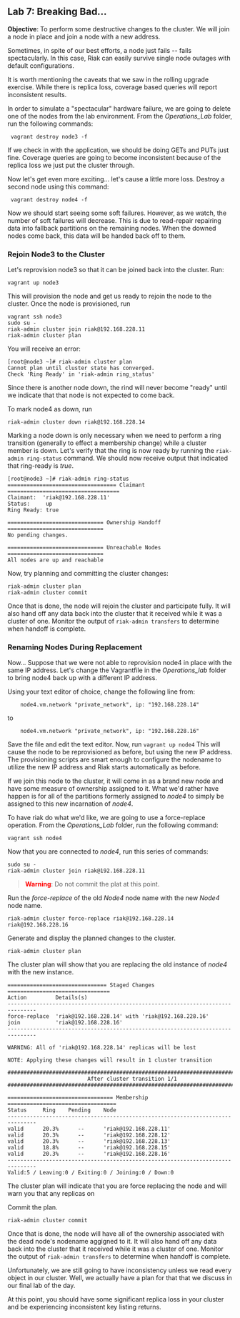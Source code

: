 Lab 7: Breaking Bad...
-----

**Objective**: To perform some destructive changes to the cluster.  We will join a node in place and join a node with a new address.

Sometimes, in spite of our best efforts, a node just fails -- fails spectacularly.  In this case, Riak can easily survive single node outages with default configurations.  

It is worth mentioning the caveats that we saw in the rolling upgrade exercise.  While there is replica loss, coverage based queries will report inconsistent results.

In order to simulate a "spectacular" hardware failure, we are going to delete one of the nodes from the lab environment.  From the *Operations_Lab* folder, run the following commands:

     vagrant destroy node3 -f
     
If we check in with the application, we should be doing GETs and PUTs just fine.  Coverage queries are going to become inconsistent because of the replica loss we just put the cluster through.

Now let's get even more exciting... let's cause a little more loss.  Destroy a second node using this command:

     vagrant destroy node4 -f
     
Now we should start seeing some soft failures.  However, as we watch, the number of soft failures will decrease.  This is due to read-repair repairing data into fallback partitions on the remaining nodes.  When the downed nodes come back, this data will be handed back off to them.

### Rejoin Node3 to the Cluster
Let's reprovision node3 so that it can be joined back into the cluster.  Run:

    vagrant up node3
    
This will provision the node and get us ready to rejoin the node to the cluster.  Once the node is provisioned, run 
    
    vagrant ssh node3
    sudo su -
    riak-admin cluster join riak@192.168.228.11
    riak-admin cluster plan
    
You will receive an error:

```
[root@node3 ~]# riak-admin cluster plan
Cannot plan until cluster state has converged.
Check 'Ring Ready' in 'riak-admin ring_status'
```

Since there is another node down, the rind will never become "ready" until we indicate that that node is not expected to come back.

To mark node4 as down, run 

    riak-admin cluster down riak@192.168.228.14
    
Marking a node down is only necessary when we need to perform a ring transition (generally to effect a membership change) while a cluster member is down.  Let's verify that the ring is now ready by running the `riak-admin ring-status` command.  We should now receive output that indicated that ring-ready is *true*.

```
[root@node3 ~]# riak-admin ring-status
================================== Claimant ===================================
Claimant:  'riak@192.168.228.11'
Status:     up
Ring Ready: true

============================== Ownership Handoff ==============================
No pending changes.

============================== Unreachable Nodes ==============================
All nodes are up and reachable
```

Now, try planning and committing the cluster changes:  

    riak-admin cluster plan
    riak-admin cluster commit
    

Once that is done, the node will rejoin the cluster and participate fully.  It will also hand off any data back into the cluster that it received while it was a cluster of one.  Monitor the output of `riak-admin transfers` to determine when handoff is complete.

### Renaming Nodes During Replacement
Now... Suppose that we were not able to reprovision node4 in place with the same IP address.  Let's change the Vagrantfile in the *Operations_lab* folder to bring node4 back up with a different IP address.

Using your text editor of choice, change the following line from:

```
    node4.vm.network "private_network", ip: "192.168.228.14"
```
to

```
    node4.vm.network "private_network", ip: "192.168.228.16"
```

Save the file and edit the text editor.  Now, run `vagrant up node4`  This will cause the node to be reprovisioned as before, but using the new IP address.  The provisioning scripts are smart enough to configure the nodename to utilize the new IP address and Riak starts automatically as before.  

If we join this node to the cluster, it will come in as a brand new node and have some measure of ownership assigned to it.  What we'd rather have happen is for all of the partitions formerly assigned to *node4* to simply be assigned to this new incarnation of *node4*.

To have riak do what we'd like, we are going to use a force-replace operation.  From the *Operations_Lab* folder, run the following command:

    vagrant ssh node4
    
Now that you are connected to *node4*, run this series of commands:

    sudo su -
    riak-admin cluster join riak@192.168.228.11
    
>**<span style="color:red">Warning</span>**:  Do not commit the plat at this point.

Run the *force-replace* of the old *Node4* node name with the new *Node4* node name.

    riak-admin cluster force-replace riak@192.168.228.14 riak@192.168.228.16
    
Generate and display the planned changes to the cluster.

    riak-admin cluster plan
    
The cluster plan will show that you are replacing the old instance of *node4* with the new instance.

```
=============================== Staged Changes ================================
Action         Details(s)
-------------------------------------------------------------------------------
force-replace  'riak@192.168.228.14' with 'riak@192.168.228.16'
join           'riak@192.168.228.16'
-------------------------------------------------------------------------------

WARNING: All of 'riak@192.168.228.14' replicas will be lost

NOTE: Applying these changes will result in 1 cluster transition

###############################################################################
                         After cluster transition 1/1
###############################################################################

================================= Membership ==================================
Status     Ring    Pending    Node
-------------------------------------------------------------------------------
valid      20.3%      --      'riak@192.168.228.11'
valid      20.3%      --      'riak@192.168.228.12'
valid      20.3%      --      'riak@192.168.228.13'
valid      18.8%      --      'riak@192.168.228.15'
valid      20.3%      --      'riak@192.168.228.16'
-------------------------------------------------------------------------------
Valid:5 / Leaving:0 / Exiting:0 / Joining:0 / Down:0
```


The cluster plan will indicate that you are force replacing the node and will warn you that any replicas on 

Commit the plan.

    riak-admin cluster commit

Once that is done, the node will have all of the ownership associated with the dead node's nodename aggigned to it.  It will also hand off any data back into the cluster that it received while it was a cluster of one.  Monitor the output of `riak-admin transfers` to determine when handoff is complete.


Unfortunately, we are still going to have inconsistency unless we read every object in our cluster.  Well, we actually have a plan for that that we discuss in our final lab of the day.

At this point, you should have some significant replica loss in your cluster and be experiencing inconsistent key listing returns.
